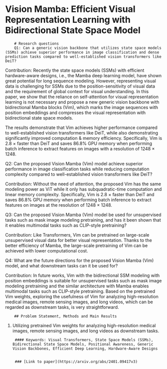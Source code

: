 # Vision Mamba: Efficient Visual Representation Learning with Bidirectional State Space Model

        # Research questions
        Q1: Can a generic vision backbone that utilizes state space models (SSMs) achieve superior performance in image classification and dense prediction tasks compared to well-established vision transformers like DeiT?

Contribution: Recently the state space models (SSMs) with efficient hardware-aware designs, i.e., the Mamba deep learning model, have shown great potential for long sequence modeling. However, representing visual data is challenging for SSMs due to the position-sensitivity of visual data and the requirement of global context for visual understanding. In this paper, we show that the reliance on self-attention for visual representation learning is not necessary and propose a new generic vision backbone with bidirectional Mamba blocks (Vim), which marks the image sequences with position embeddings and compresses the visual representation with bidirectional state space models.

The results demonstrate that Vim achieves higher performance compared to well-established vision transformers like DeiT, while also demonstrating significantly improved computation & memory efficiency. Specifically, Vim is 2.8 × faster than DeiT and saves 86.8% GPU memory when performing batch inference to extract features on images with a resolution of 1248 × 1248.

Q2: Can the proposed Vision Mamba (Vim) model achieve superior performance in image classification tasks while reducing computation complexity compared to well-established vision transformers like DeiT?

Contribution: Without the need of attention, the proposed Vim has the same modeling power as ViT while it only has subquadratic-time computation and linear memory complexity. Specifically, Vim is 2.8 × faster than DeiT and saves 86.8% GPU memory when performing batch inference to extract features on images at the resolution of 1248 × 1248.

Q3: Can the proposed Vision Mamba (Vim) model be used for unsupervised tasks such as mask image modeling pretraining, and has it been shown that it enables multimodal tasks such as CLIP-style pretraining?

Contribution: Like Transformers, Vim can be pretrained on large-scale unsupervised visual data for better visual representation. Thanks to the better efficiency of Mamba, the large-scale pretraining of Vim can be achieved with lower computational cost.

Q4: What are the future directions for the proposed Vision Mamba (Vim) model, and what downstream tasks can it be used for?

Contribution: In future works, Vim with the bidirectional SSM modeling with position embeddings is suitable for unsupervised tasks such as mask image modeling pretraining and the similar architecture with Mamba enables multimodal tasks such as CLIP-style pretraining. Based on the pretrained Vim weights, exploring the usefulness of Vim for analyzing high-resolution medical images, remote sensing images, and long videos, which can be regarded as downstream tasks, is very straightforward.

        ## Problem Statement, Methods and Main Results
        
1. Utilizing pretrained Vim weights for analyzing high-resolution medical images, remote sensing images, and long videos as downstream tasks.

        #### Keywords: Visual Transformers, State Space Models (SSMs), Bidirectional State Space Models, Positional Awareness, Generic Vision Backbones, Efficient Deep Learning, Hardware-Aware Designs


        ### [Link to paper](https://arxiv.org/abs/2401.09417v3)
        
